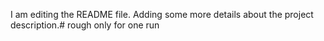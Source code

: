 I am editing the README file. Adding some more details about the project description.# rough
only for one run 
